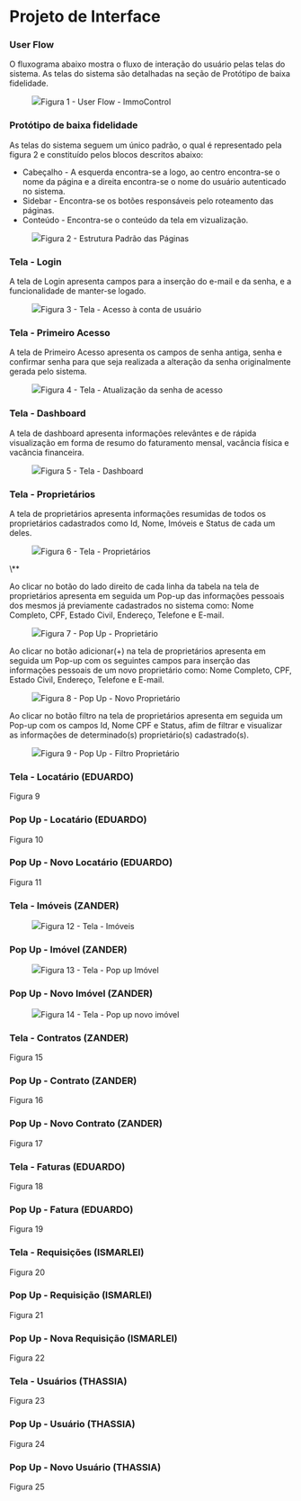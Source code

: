 
# Projeto de Interface

### User Flow 

O fluxograma abaixo mostra o fluxo de interação do usuário pelas telas do sistema. As telas do sistema são detalhadas na seção de Protótipo de baixa fidelidade.

<figure> 
  <img src="img/user_flow_immocontrol.png"
    <figcaption>Figura 1 - User Flow - ImmoControl</figcaption>
</figure> 


### Protótipo de baixa fidelidade

As telas do sistema seguem um único padrão, o qual é representado pela figura 2 e constituído pelos blocos descritos abaixo:

* Cabeçalho - A esquerda encontra-se a logo, ao centro encontra-se o nome da página e a direita encontra-se o nome do usuário autenticado no sistema.
* Sidebar - Encontra-se os botões responsáveis pelo roteamento das páginas.
* Conteúdo - Encontra-se o conteúdo da tela em vizualização.
  
<figure> 
  <img src="img/padrao.png"
    <figcaption>Figura 2 - Estrutura Padrão das Páginas</figcaption>
</figure>


### Tela - Login
A tela de Login apresenta campos para a inserção do e-mail e da senha, e a funcionalidade de manter-se logado.
<figure> 
  <img src="img/login.png"
    <figcaption>Figura 3 - Tela - Acesso à conta de usuário</figcaption>
</figure>


### Tela - Primeiro Acesso
A tela de Primeiro Acesso apresenta os campos de senha antiga, senha e confirmar senha para que seja realizada a alteração da senha originalmente gerada pelo sistema.

<figure> 
  <img src="img/primeiro_acesso.png"
    <figcaption>Figura 4 - Tela - Atualização da senha de acesso</figcaption>
</figure>


### Tela - Dashboard
A tela de dashboard apresenta informações relevântes e de rápida visualização em forma de resumo do faturamento mensal, vacância física e vacância financeira.

<figure> 
  <img src="img/dashboard.png"
    <figcaption>Figura 5 - Tela - Dashboard</figcaption>
</figure>


### Tela - Proprietários
A tela de proprietários apresenta informações resumidas de todos os proprietários cadastrados como Id, Nome, Imóveis e Status de cada um deles.

<figure> 
  <img src="img/proprietarios.png"
    <figcaption>Figura 6 - Tela - Proprietários</figcaption>
</figure> \**

Ao clicar no botão do lado direito de cada linha da tabela na tela de proprietários apresenta em seguida um Pop-up das informações pessoais dos mesmos já previamente cadastrados no sistema como: Nome Completo, CPF, Estado Civil, Endereço, Telefone e E-mail.

<figure> 
  <img src="img/popup_proprietario.png"
    <figcaption>Figura 7 - Pop Up - Proprietário</figcaption>
</figure> 


Ao clicar no botão adicionar(+) na tela de proprietários apresenta em seguida um Pop-up com os seguintes campos para inserção das informações pessoais de um novo proprietário como: Nome Completo, CPF, Estado Civil, Endereço, Telefone e E-mail.

<figure> 
  <img src="img/popup_novo_proprietario.png"
    <figcaption>Figura 8 - Pop Up - Novo Proprietário</figcaption>
</figure> 


Ao clicar no botão filtro na tela de proprietários apresenta em seguida um Pop-up com os campos Id, Nome CPF e Status, afim de filtrar e visualizar as informações de determinado(s) proprietário(s) cadastrado(s).

<figure> 
  <img src="img/filtro_proprietario.png"
    <figcaption>Figura 9 - Pop Up - Filtro Proprietário</figcaption>
</figure> 


### Tela - Locatário (EDUARDO)

Figura 9

### Pop Up - Locatário (EDUARDO)

Figura 10

### Pop Up - Novo Locatário (EDUARDO)

Figura 11

### Tela - Imóveis (ZANDER)
<figure> 
  <img src="img/imoveis.png"
    <figcaption>Figura 12 - Tela - Imóveis</figcaption>
</figure> 

### Pop Up - Imóvel (ZANDER)
<figure> 
  <img src="img/popup_imovel.png"
    <figcaption>Figura 13 - Tela - Pop up Imóvel</figcaption>
</figure> 


### Pop Up - Novo Imóvel (ZANDER)

<figure> 
  <img src="img/popup_novo_imovel.png"
    <figcaption>Figura 14 - Tela - Pop up novo imóvel</figcaption>
</figure> 

### Tela - Contratos (ZANDER)

Figura 15

### Pop Up - Contrato (ZANDER)

Figura 16

### Pop Up - Novo Contrato (ZANDER)

Figura 17

### Tela - Faturas (EDUARDO)

Figura 18

### Pop Up - Fatura (EDUARDO)

Figura 19

### Tela - Requisições (ISMARLEI)

Figura 20

### Pop Up - Requisição (ISMARLEI)

Figura 21

### Pop Up - Nova Requisição (ISMARLEI)

Figura 22

### Tela - Usuários (THASSIA)

Figura 23

### Pop Up - Usuário (THASSIA)

Figura 24

### Pop Up - Novo Usuário (THASSIA)

Figura 25












